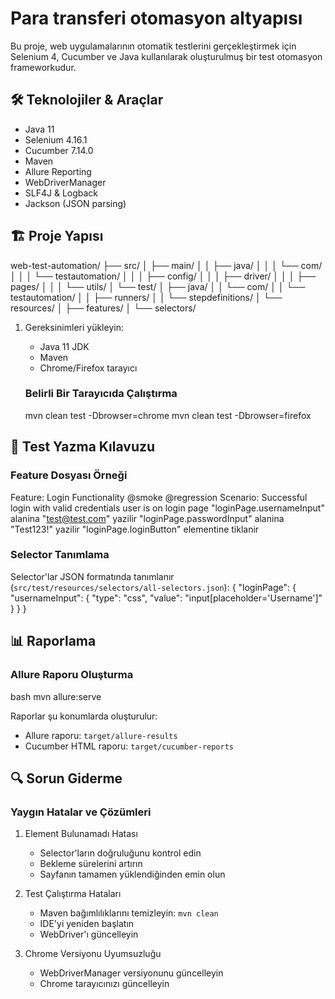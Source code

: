 # Para transferi otomasyon altyapısı

Bu proje, web uygulamalarının otomatik testlerini gerçekleştirmek için Selenium 4, Cucumber ve Java kullanılarak oluşturulmuş bir test otomasyon frameworkudur.

## 🛠 Teknolojiler & Araçlar

- Java 11
- Selenium 4.16.1
- Cucumber 7.14.0
- Maven
- Allure Reporting
- WebDriverManager
- SLF4J & Logback
- Jackson (JSON parsing)

## 🏗 Proje Yapısı
web-test-automation/
├── src/
│ ├── main/
│ │ ├── java/
│ │ │ └── com/
│ │ │ └── testautomation/
│ │ │ ├── config/
│ │ │ ├── driver/
│ │ │ ├── pages/
│ │ │ └── utils/
│ └── test/
│ ├── java/
│ │ └── com/
│ │ └── testautomation/
│ │ ├── runners/
│ │ └── stepdefinitions/
│ └── resources/
│ ├── features/
│ └── selectors/

1. Gereksinimleri yükleyin:
   - Java 11 JDK
   - Maven
   - Chrome/Firefox tarayıcı

   ### Belirli Bir Tarayıcıda Çalıştırma
   mvn clean test -Dbrowser=chrome
   mvn clean test -Dbrowser=firefox


## 📝 Test Yazma Kılavuzu

### Feature Dosyası Örneği
Feature: Login Functionality
@smoke @regression
Scenario: Successful login with valid credentials
user is on login page
"loginPage.usernameInput" alanina "test@test.com" yazilir
"loginPage.passwordInput" alanina "Test123!" yazilir
"loginPage.loginButton" elementine tiklanir



### Selector Tanımlama
Selector'lar JSON formatında tanımlanır (`src/test/resources/selectors/all-selectors.json`):
{
"loginPage": {
"usernameInput": {
"type": "css",
"value": "input[placeholder='Username']"
}
}
}

## 📊 Raporlama

### Allure Raporu Oluşturma
bash
mvn allure:serve


Raporlar şu konumlarda oluşturulur:
- Allure raporu: `target/allure-results`
- Cucumber HTML raporu: `target/cucumber-reports`

## 🔍 Sorun Giderme

### Yaygın Hatalar ve Çözümleri

1. Element Bulunamadı Hatası
   - Selector'ların doğruluğunu kontrol edin
   - Bekleme sürelerini artırın
   - Sayfanın tamamen yüklendiğinden emin olun

2. Test Çalıştırma Hataları
   - Maven bağımlılıklarını temizleyin: `mvn clean`
   - IDE'yi yeniden başlatın
   - WebDriver'ı güncelleyin

3. Chrome Versiyonu Uyumsuzluğu
   - WebDriverManager versiyonunu güncelleyin
   - Chrome tarayıcınızı güncelleyin


